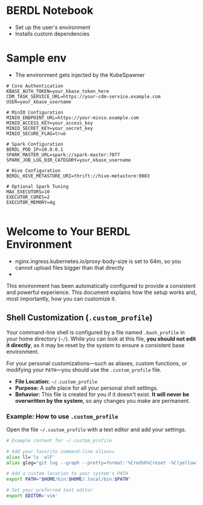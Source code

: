# BERDL Notebook

* Set up the user's environment
* Installs custom dependencies




# Sample env
* The environment gets injected by the KubeSpawner
```
# Core Authentication
KBASE_AUTH_TOKEN=your_kbase_token_here
CDM_TASK_SERVICE_URL=https://your-cdm-service.example.com
USER=your_kbase_username

# MinIO Configuration
MINIO_ENDPOINT_URL=https://your-minio.example.com
MINIO_ACCESS_KEY=your_access_key
MINIO_SECRET_KEY=your_secret_key
MINIO_SECURE_FLAG=true

# Spark Configuration
BERDL_POD_IP=10.0.0.1
SPARK_MASTER_URL=spark://spark-master:7077
SPARK_JOB_LOG_DIR_CATEGORY=your_kbase_username

# Hive Configuration
BERDL_HIVE_METASTORE_URI=thrift://hive-metastore:9083

# Optional Spark Tuning
MAX_EXECUTORS=10
EXECUTOR_CORES=2
EXECUTOR_MEMORY=4g


```



# Welcome to Your BERDL Environment
* nginx.ingress.kubernetes.io/proxy-body-size is set to 64m, so you cannot upload files bigger than that directly
* 


This environment has been automatically configured to provide a consistent and powerful experience. This document explains how the setup works and, most importantly, how you can customize it.

## Shell Customization (`.custom_profile`)

Your command-line shell is configured by a file named `.bash_profile` in your home directory (`~/`). While you can look at this file, **you should not edit it directly**, as it may be reset by the system to ensure a consistent base environment.

For your personal customizations—such as aliases, custom functions, or modifying your `PATH`—you should use the `.custom_profile` file.

* **File Location:** `~/.custom_profile`
* **Purpose:** A safe place for all your personal shell settings.
* **Behavior:** This file is created for you if it doesn't exist. **It will never be overwritten by the system**, so any changes you make are permanent.

### Example: How to use `.custom_profile`

Open the file `~/.custom_profile` with a text editor and add your settings.

```bash
# Example content for ~/.custom_profile

# Add your favorite command-line aliases
alias ll='ls -alF'
alias glog="git log --graph --pretty=format:'%Cred%h%Creset -%C(yellow)%d%Creset %s %Cgreen(%cr) %C(bold blue)<%an>%Creset' --abbrev-commit"

# Add a custom location to your system's PATH
export PATH="$HOME/bin:$HOME/.local/bin:$PATH"

# Set your preferred text editor
export EDITOR='vim'